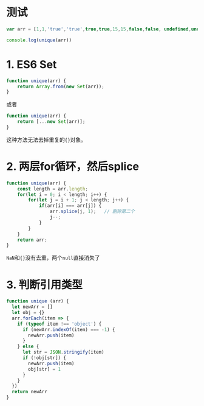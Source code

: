 <!--
 * @Author       : BigDgreen
 * @Date         : 2020-08-04 10:13:29
 * @LastEditors  : BigDgreen
 * @LastEditTime : 2020-08-04 22:12:51
 * @FilePath     : \前端知识点总结\数据结构和算法\数组\数组去重\readme.md
-->
# 测试
```js
var arr = [1,1,'true','true',true,true,15,15,false,false, undefined,undefined, null,null, NaN, NaN,'NaN', 0, 0, 'a', 'a',{},{}];

console.log(unique(arr))
```

# 1. ES6 Set
```js
function unique(arr) {
    return Array.from(new Set(arr));
}
```
或者

```js
function unique(arr) {
    return [...new Set(arr)];
}
```

这种方法无法去掉重复的`{}`对象。

# 2. 两层for循环，然后splice
```js
function unique(arr) {
    const length = arr.length;
    for(let i = 0; i < length; i++) {
        for(let j = i + 1; j < length; j++) {
            if(arr[i] === arr[j]) {
                arr.splice(j, 1);   // 删除第二个
                j--;
            }
        }
    }
    return arr;
}
```
`NaN`和`{}`没有去重，两个`null`直接消失了

# 3. 判断引用类型
```js
function unique (arr) {
  let newArr = []
  let obj = {}
  arr.forEach(item => {
    if (typeof item !== 'object') {
      if (newArr.indexOf(item) === -1) {
        newArr.push(item)
      }
    } else {
      let str = JSON.stringify(item)
      if (!obj[str]) {
        newArr.push(item)
        obj[str] = 1
      }
    }
  })
  return newArr
}
```



